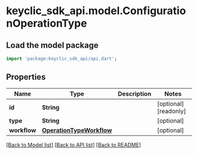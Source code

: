 # keyclic_sdk_api.model.ConfigurationOperationType

## Load the model package
```dart
import 'package:keyclic_sdk_api/api.dart';
```

## Properties
Name | Type | Description | Notes
------------ | ------------- | ------------- | -------------
**id** | **String** |  | [optional] [readonly] 
**type** | **String** |  | [optional] 
**workflow** | [**OperationTypeWorkflow**](OperationTypeWorkflow.md) |  | [optional] 

[[Back to Model list]](../README.md#documentation-for-models) [[Back to API list]](../README.md#documentation-for-api-endpoints) [[Back to README]](../README.md)


